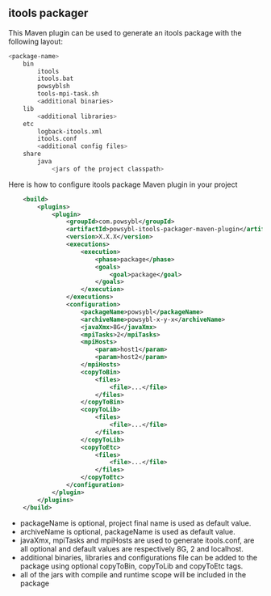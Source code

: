 itools packager 
---------------
This Maven plugin can be used to generate an itools package with the following layout:
```bash
<package-name>
    bin
        itools
        itools.bat
        powsyblsh
        tools-mpi-task.sh
        <additional binaries>
    lib
        <additional libraries>
    etc
        logback-itools.xml
        itools.conf
        <additional config files>
    share
        java
            <jars of the project classpath>
```

Here is how to configure itools package Maven plugin in your project
```xml
    <build>
        <plugins>
            <plugin>
                <groupId>com.powsybl</groupId>
                <artifactId>powsybl-itools-packager-maven-plugin</artifactId>
                <version>X.X.X</version>
                <executions>
                    <execution>
                        <phase>package</phase>
                        <goals>
                            <goal>package</goal>
                        </goals>
                    </execution>
                </executions>
                <configuration>
                    <packageName>powsybl</packageName>
                    <archiveName>powsybl-x-y-x</archiveName>
                    <javaXmx>8G</javaXmx>
                    <mpiTasks>2</mpiTasks>
                    <mpiHosts>
                        <param>host1</param>
                        <param>host2</param>
                    </mpiHosts>
                    <copyToBin>
                        <files>
                            <file>...</file>
                        </files>
                    </copyToBin>
                    <copyToLib>
                        <files>
                            <file>...</file>
                        </files>
                    </copyToLib>
                    <copyToEtc>
                        <files>
                            <file>...</file>
                        </files>
                    </copyToEtc>
                </configuration>
            </plugin>
        </plugins>
    </build>
```

- packageName is optional, project final name is used as default value.
- archiveName is optional, packageName is used as default value.
- javaXmx, mpiTasks and mpiHosts are used to generate itools.conf, are all optional and default values are respectively 8G, 2 and localhost.
- additional binaries, libraries and configurations file can be added to the package using optional copyToBin, copyToLib and copyToEtc tags.
- all of the jars with compile and runtime scope will be included in the package
